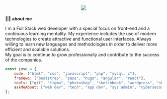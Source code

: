 <h1 align="center">
    <img src="https://readme-typing-svg.herokuapp.com/?lines=Hello+👋;visit+me+on;allowcookies.dev!&center=true&size=32">
</h1>

🙋‍♂️ <b>about me</b>

I´m a Full Stack web developer with a special focus on front-end and a continuous learning mentality. My experience includes the use of modern technologies to create attractive and functional user interfaces. Always willing to learn new languages and methodologies in order to deliver more efficient and scalable solutions. <br>
My goal is to continue to grow professionally and contribute to the success of the companies.

```javascript
const jose = {
    code: ["html", "css", "javascript", "php", "mysql, c"],
    framewo: ["bootstrap", "sass", "hugo", "angular", "react"],
    tools: ["git", "figma", "photoshop", "sketchbook", "wordpress", "shopify"],
    askMeAbout: ["web dev", "tech", "app dev", "sys admin", "cybersecurity", "dev ops"]
};
```
